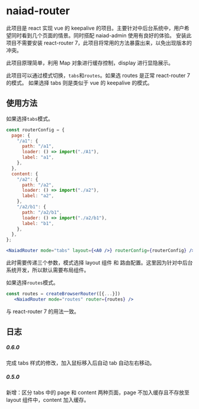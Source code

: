 # naiad-router

此项目是 react 实现 vue 的 keepalive 的项目。主要针对中后台系统中，用户希望同时看到几个页面的情景。同时搭配 naiad-admin 使用有良好的体验。
安装此项目不需要安装 react-router 7，此项目将常用的方法暴露出来，以免出现版本的冲突。

此项目原理简单，利用 Map 对象进行缓存控制，display 进行显隐展示。

此项目可以通过模式切换，`tabs`和`routes`。如果选 routes 是正常 react-router 7 的模式。 如果选择 tabs 则是类似于 vue 的 keepalive 的模式。

## 使用方法

如果选择`tabs`模式。

```jsx
const routerConfig = {
  page: {
    "/a1": {
      path: "/a1",
      loader: () => import("./A1"),
      label: "a1",
    },
  },
  content: {
    "/a2": {
      path: "/a2",
      loader: () => import("./a2"),
      label: "a2",
    },
    "/a2/b1": {
      path: "/a2/b1",
      loader: () => import("./a2/b1"),
      label: "b1",
    },
  },
};

<NaiadRouter mode="tabs" layout={<A0 />} routerConfig={routerConfig} />;
```

此时需要传递三个参数，模式选择 layout 组件 和 路由配置。这里因为针对中后台系统开发，所以默认需要布局组件。

如果选择`routes`模式。

```jsx
const routes = createBrowserRouter([{...}])
   <NaiadRouter mode="routes" router={routes} />
```

与 react-router 7 的用法一致。

## 日志

##### 0.6.0

完成 tabs 样式的修改，加入鼠标移入后自动 tab 自动左右移动。

##### 0.5.0

新增：区分 tabs 中的 page 和 content 两种页面，page 不加入缓存且不存放至 layout 组件中，content 加入缓存。
